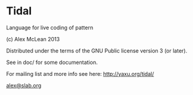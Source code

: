 Tidal
=====

Language for live coding of pattern

(c) Alex McLean 2013

Distributed under the terms of the GNU Public license version 3 (or
later).

See in doc/ for some documentation.

For mailing list and more info see here:
  http://yaxu.org/tidal/

alex@slab.org
